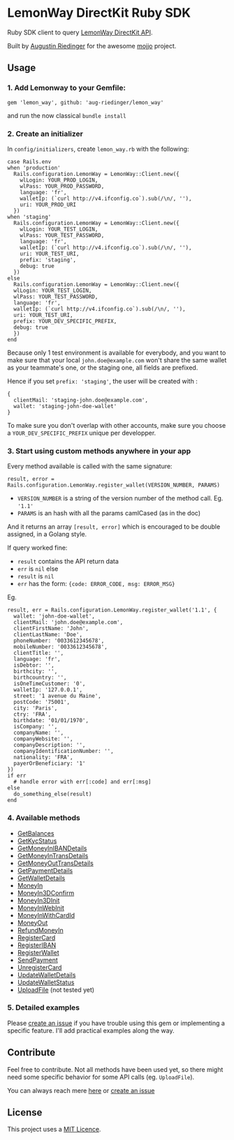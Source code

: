 # LemonWay DirectKit Ruby SDK

Ruby SDK client to query [LemonWay DirectKit API](http://documentation.lemonway.fr/api-en/directkit).

Built by [Augustin Riedinger](http://augustin-riedinger.fr/) for the awesome [mojjo](https://www.mojjo.fr) project.

## Usage

### 1. Add Lemonway to your Gemfile:

```
gem 'lemon_way', github: 'aug-riedinger/lemon_way'
```
and run the now classical `bundle install`

### 2. Create an initializer

In `config/initializers`, create `lemon_way.rb` with the following:

```
case Rails.env
when 'production'
  Rails.configuration.LemonWay = LemonWay::Client.new({
    wlLogin: YOUR_PROD_LOGIN,
    wlPass: YOUR_PROD_PASSWORD,
    language: 'fr',
    walletIp: (`curl http://v4.ifconfig.co`).sub(/\n/, ''),
    uri: YOUR_PROD_URI
  })
when 'staging'
  Rails.configuration.LemonWay = LemonWay::Client.new({
    wlLogin: YOUR_TEST_LOGIN,
    wlPass: YOUR_TEST_PASSWORD,
    language: 'fr',
    walletIp: (`curl http://v4.ifconfig.co`).sub(/\n/, ''),
    uri: YOUR_TEST_URI,
    prefix: 'staging',
    debug: true
  })
else
  Rails.configuration.LemonWay = LemonWay::Client.new({
  wlLogin: YOUR_TEST_LOGIN,
  wlPass: YOUR_TEST_PASSWORD,
  language: 'fr',
  walletIp: (`curl http://v4.ifconfig.co`).sub(/\n/, ''),
  uri: YOUR_TEST_URI,
  prefix: YOUR_DEV_SPECIFIC_PREFIX,
  debug: true
  })
end
```

Because only 1 test environment is available for everybody, and you want to make sure that your local `john.doe@example.com` won't share the same wallet as your teammate's one, or the staging one, all fields are prefixed.

Hence if you set `prefix: 'staging'`, the user will be created with :

```
{
  clientMail: 'staging-john.doe@example.com',
  wallet: 'staging-john-doe-wallet'
}
```

To make sure you don't overlap with other accounts, make sure you choose a `YOUR_DEV_SPECIFIC_PREFIX` unique per developper.

### 3. Start using custom methods anywhere in your app

Every method available is called with the same signature:

```
result, error = Rails.configuration.LemonWay.register_wallet(VERSION_NUMBER, PARAMS)
```

- `VERSION_NUMBER` is a string of the version number of the method call. Eg. `'1.1'`
- `PARAMS` is an hash with all the params camlCased (as in the doc)

And it returns an array `[result, error]` which is encouraged to be double assigned, in a Golang style.

If query worked fine:
- `result` contains the API return data
- `err` is `nil`
else
- `result` is `nil`
- `err` has the form: `{code: ERROR_CODE, msg: ERROR_MSG}`


Eg.

```
result, err = Rails.configuration.LemonWay.register_wallet('1.1', {
  wallet: 'john-doe-wallet',
  clientMail: 'john.doe@example.com',
  clientFirstName: 'John',
  clientLastName: 'Doe',
  phoneNumber: '0033612345678',
  mobileNumber: '0033612345678',
  clientTitle: '',
  language: 'fr',
  isDebtor: '',
  birthcity: '',
  birthcountry: '',
  isOneTimeCustomer: '0',
  walletIp: '127.0.0.1',
  street: '1 avenue du Maine',
  postCode: '75001',
  city: 'Paris',
  ctry: 'FRA',
  birthdate: '01/01/1970',
  isCompany: '',
  companyName: '',
  companyWebsite: '',
  companyDescription: '',
  companyIdentificationNumber: '',
  nationality: 'FRA',
  payerOrBeneficiary: '1'
})
if err
  # handle error with err[:code] and err[:msg]
else
  do_something_else(result)
end
```

### 4. Available methods

- [GetBalances](http://documentation.lemonway.fr/api-en/directkit/manage-wallets/getbalances-getting-all-wallet-balances)
- [GetKycStatus](http://documentation.lemonway.fr/api-en/directkit/manage-wallets/getkycstatus-looking-for-user-document-iban-modified-since-an-entry-date)
- [GetMoneyInIBANDetails](http://documentation.lemonway.fr/api-en/directkit/money-in-credit-a-wallet/by-bank-wire-sct-sepa-credit-transfer/getmoneyinibandetails-looking-for-a-money-in-by-fund-transfer)
- [GetMoneyInTransDetails](http://documentation.lemonway.fr/api-en/directkit/money-in-credit-a-wallet/getmoneyintransdetails-looking-for-a-money-in)
- [GetMoneyOutTransDetails](http://documentation.lemonway.fr/api-en/directkit/money-out-debit-a-wallet-and-credit-a-bank-account/getmoneyouttransdetails-looking-for-a-money-out)
- [GetPaymentDetails](http://documentation.lemonway.fr/api-en/directkit/p2p-transfer-between-wallets/getpaymentdetails-looking-for-payments-between-wallets)
- [GetWalletDetails](http://documentation.lemonway.fr/api-en/directkit/manage-wallets/getwalletdetails-getting-detailed-wallet-data)
- [MoneyIn](http://documentation.lemonway.fr/api-en/directkit/money-in-credit-a-wallet/by-card/moneyin-credit-a-wallet-with-a-non-3d-secure-card-payment)
- [MoneyIn3DConfirm](http://documentation.lemonway.fr/api-en/directkit/money-in-credit-a-wallet/by-card/moneyin3dconfirm-direct-mode-finalization-of-the-money-in-by-3dsecure)
- [MoneyIn3DInit](http://documentation.lemonway.fr/api-en/directkit/money-in-credit-a-wallet/by-card/moneyin3dinit-direct-mode-3d-secure-payment-init-to-credit-a-wallet)
- [MoneyInWebInit](http://documentation.lemonway.fr/api-en/directkit/money-in-credit-a-wallet/by-card/moneyinwebinit-indirect-mode-money-in-by-card-crediting-a-wallet)
- [MoneyInWithCardId](http://documentation.lemonway.fr/api-en/directkit/money-in-credit-a-wallet/by-card/moneyinwithcardid-credit-of-a-wallet-with-a-tokenized-card)
- [MoneyOut](http://documentation.lemonway.fr/api-en/directkit/money-out-debit-a-wallet-and-credit-a-bank-account/moneyout-external-fund-transfer-from-a-wallet-to-a-bank-account)
- [RefundMoneyIn](http://documentation.lemonway.fr/api-en/directkit/other-functions/refundmoneyin)
- [RegisterCard](http://documentation.lemonway.fr/api-en/directkit/money-in-credit-a-wallet/by-card/registercard-linking-a-card-number-to-a-wallet-for-one-click-payment-or-rebill)
- [RegisterIBAN](http://documentation.lemonway.fr/api-en/directkit/money-out-debit-a-wallet-and-credit-a-bank-account/registeriban-enregistrement-diban)
- [RegisterWallet](http://documentation.lemonway.fr/api-en/directkit/manage-wallets/registerwallet-creating-a-new-wallet)
- [SendPayment](http://documentation.lemonway.fr/api-en/directkit/p2p-transfer-between-wallets/sendpayment-on-us-payment-between-wallets)
- [UnregisterCard](http://documentation.lemonway.fr/api-en/directkit/money-in-credit-a-wallet/by-card/unregistercard-delete-a-card-token)
- [UpdateWalletDetails](http://documentation.lemonway.fr/api-en/directkit/manage-wallets/updatewalletdetails-update-wallet-data)
- [UpdateWalletStatus](http://documentation.lemonway.fr/api-en/directkit/manage-wallets/updatewalletstatus)
- [UploadFile](http://documentation.lemonway.fr/api-en/directkit/manage-wallets/uploadfile-document-upload-for-kyc) (not tested yet)

### 5. Detailed examples

Please [create an issue](https://github.com/aug-riedinger/lemon_way/issues) if you have trouble using this gem or implementing a specific feature. I'll add practical examples along the way.

## Contribute

Feel free to contribute. Not all methods have been used yet, so there might need some specific behavior for some API calls (eg. `UploadFile`).

You can always reach mere [here](http://augustin-riedinger.fr/contact/) or [create an issue](https://github.com/aug-riedinger/lemon_way/issues)

## License

This project uses a [MIT Licence](LICENSE.md).

